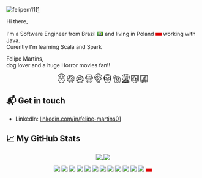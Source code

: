 ![felipem11](https://media-exp1.licdn.com/dms/image/sync/C4D27AQGl2E_-e_0InQ/articleshare-shrink_1280_800/0/1620043891001?e=1620133200&v=beta&t=H9pOFVL-uByxKwc4-1qf0XoW6PvsAu00Vk_pb0aKHI8)][1]

<!-- [![GitHub Views](https://komarev.com/ghpvc/?username=felipem11&color=FAC151)][1] -->

Hi there, 

I'm a Software Engineer from Brazil ![](br.png) and living in Poland ![](pl.png) working with Java. <br>
Curently I'm learning Scala and Spark

Felipe Martins,<br>
dog lover and a huge Horror movies fan!!<br>


<div align="center">
    <img src="icons/Friday_13.svg" width="20" >
    <img src="icons/Chucky.svg" width="20">
    <img src="icons/Dracula.svg" width="20">
    <img src="icons/Frankenstein.svg" width="20">
    <img src="icons/Ghostface.svg" width="20">
    <img src="icons/Hannibal_Lecter.svg" width="20">
    <img src="icons/Marshmallow.svg" width="20">
    <img src="icons/Pennywise.svg" width="20">
    <img src="icons/Poltergeist.svg" width="20">
    <img src="icons/Samara_the_ring.svg" width="20">
</div>


## 📬 Get in touch

- LinkedIn: [linkedin.com/in/felipe-martins01][2]




## &#x1f4c8; My GitHub Stats
<p align="center">
  <a href="https://github.com/felipem11/felipem11">
     <img align="center" src="https://github-readme-stats.vercel.app/api/top-langs/?show_bg=1&username=felipem11&hide=TSQL,html&count_private=false&theme=radical" />
      
  </a>
    
  <a href="https://github.com/felipem11/felipem11">
    <img align="center" src="https://github-readme-stats.vercel.app/api?username=felipem11&show_icons=true&line_height=40&count_private=true&theme=radical" />
  </a>
</p>


<p align="center">
<img src="https://img.shields.io/badge/java%20-FF0000.svg?&style=for-the-badge&logo=java&logoColor=white"/>
<img src="https://img.shields.io/badge/Spring-6DB33F?style=for-the-badge&logo=spring&logoColor=white"/>
<img src="https://img.shields.io/badge/javascript%20-%23323330.svg?&style=for-the-badge&logo=javascript&logoColor=%23F7DF1E"/>
<img src="https://img.shields.io/badge/Ubuntu-E95420?style=for-the-badge&logo=ubuntu&logoColor=white"/>
<img src="https://img.shields.io/badge/GitLab-330F63?style=for-the-badge&logo=gitlab&logoColor=white"/>
<img src="https://img.shields.io/badge/Shell_Script-121011?style=for-the-badge&logo=gnu-bash&logoColor=white"/>
<img src="https://img.shields.io/badge/PostgreSQL-316192?style=for-the-badge&logo=postgresql&logoColor=white"/>
<img src="https://img.shields.io/badge/Scala-DC322F?style=for-the-badge&logo=scala&logoColor=white"/>
<img src="https://img.shields.io/badge/Google_Cloud-4285F4?style=for-the-badge&logo=google-cloud&logoColor=white"/>
<img src="https://img.shields.io/badge/Openshift-3.11-1abc9c.svg?style=for-the-badge"/>
<img src="https://img.shields.io/badge/Splunk-7.3.0-green.svg?style=for-the-badge"/>
<img src="https://img.shields.io/badge/SonarQube-7.3.0-red.svg?style=for-the-badge"/>
<img src="pl.png" />
<br><br>
</p>

[1]:
https://felipem11.me/?utm_source=github.com&utm_medium=gh-profile-felipem11&utm_campaign=felipem11
[2]: https://www.linkedin.com/in/felipe-martins01
